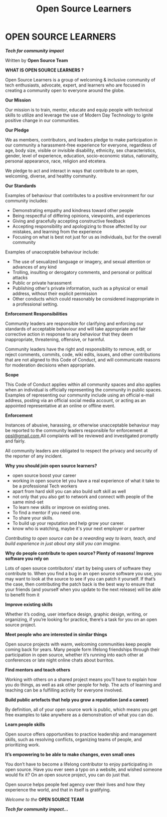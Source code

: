 ﻿---
slug: open source
title: Open Source Learners
authors: [Mubarac404]
tags: [open source, Education]
---
# OPEN SOURCE LEARNERS

***Tech for community impact*** 

Written by **Open Source Team** 

**WHAT IS OPEN SOURCE LEARNERS ?** 

Open Source Learners is a group of welcoming & inclusive community of tech enthusiasts, advocate, expert, and learners who are focused in creating a community open to everyone around the globe. 

**Our Mission** 

Our mission is to train, mentor, educate and equip people with technical skills to utilize and leverage the use of Modern Day Technology to ignite positive change in our communities. 

**Our Pledge** 

We as members, contributors, and leaders pledge to make participation in our community a harassment-free experience for everyone, regardless of age, body size, visible or invisible disability, ethnicity, sex characteristics, gender, level of experience, education, socio-economic status, nationality, personal appearance, race, religion and etcetera. 

We pledge to act and interact in ways that contribute to an open, welcoming, diverse, and healthy community. 

**Our Standards** 

Examples of behaviour that contributes to a positive environment for our community includes: 

- Demonstrating empathy and kindness toward other people 
- Being respectful of differing opinions, viewpoints, and experiences 
- Giving and gracefully accepting constructive feedback 
- Accepting responsibility and apologizing to those affected by our mistakes, and learning from the experience 
- Focusing on what is best not just for us as individuals, but for the overall community 

Examples of unacceptable behaviour include: 

- The use of sexualized language or imagery, and sexual attention or advances of any kind 
- Trolling, insulting or derogatory comments, and personal or political attacks 
- Public or private harassment 
- Publishing other's private information, such as a physical or email address, without their explicit permission 
- Other conducts which could reasonably be considered inappropriate in a professional setting. 

**Enforcement Responsibilities** 

Community leaders are responsible for clarifying and enforcing our standards of acceptable behaviour and will take appropriate and fair corrective action in response to any behaviour that they deem inappropriate, threatening, offensive, or harmful. 

Community leaders have the right and responsibility to remove, edit, or reject comments, commits, code, wiki edits, issues, and other contributions that are not aligned to this Code of Conduct, and will communicate reasons for moderation decisions when appropriate. 

**Scope** 

This Code of Conduct applies within all community spaces and also applies when an individual is officially representing the community in public spaces. Examples of representing our community include using an official e-mail address, posting via an official social media account, or acting as an appointed representative at an online or offline event. 

**Enforcement** 

Instances of abusive, harassing, or otherwise unacceptable behaviour may be reported to the community leaders responsible for enforcement at[ opsl@gmail.com ](mailto:opsl@gmail.com)All complaints will be reviewed and investigated promptly and fairly. 

All community leaders are obligated to respect the privacy and security of the reporter of any incident. 

**Why you should join open source learners?**  

- open source boost your career 
- working in open source let you have a real experience of what it take to be a professional Tech workers 
- apart from hard skill you can also build soft skill as well 
- not only that you also get to network and connect with people of the same mind-set 
- To learn new skills or improve on existing ones. 
- To find a mentor if you need one. 
- To share your skills. 
- To build up your reputation and help grow your career. 
- know who is watching, maybe it's your next employer or partner 

*Contributing to open source can be a rewarding way to learn, teach, and build experience in just about any skill you can imagine.* 

**Why do people contribute to open source? Plenty of reasons! Improve software you rely on** 

Lots of open source contributors’ start by being users of software they contribute to. When you find a bug in an open source software you use, you may want to look at the source to see if you can patch it yourself. If that’s the case, then contributing the patch back is the best way to ensure that your friends (and yourself when you update to the next release) will be able to benefit from it

**Improve existing skills** 

Whether it’s coding, user interface design, graphic design, writing, or organizing, if you’re looking for practice, there’s a task for you on an open source project. 

**Meet people who are interested in similar things** 

Open source projects with warm, welcoming communities keep people coming back for years. Many people form lifelong friendships through their participation in open source, whether it’s running into each other at conferences or late night online chats about burritos.

**Find mentors and teach others** 

Working with others on a shared project means you’ll have to explain how you do things, as well as ask other people for help. The acts of learning and teaching can be a fulfilling activity for everyone involved. 

**Build public artefacts that help you grow a reputation (and a career)** 

By definition, all of your open source work is public, which means you get free examples to take anywhere as a demonstration of what you can do. 

**Learn people skills** 

Open  source  offers  opportunities  to  practice  leadership  and  management  skills,  such  as resolving conflicts, organizing teams of people, and prioritizing work.

**It’s empowering to be able to make changes, even small ones** 

You don’t have to become a lifelong contributor to enjoy participating in open source. Have you ever seen a typo on a website, and wished someone would fix it? On an open source project, you can do just that.  

Open source helps people feel agency over their lives and how they experience the world, and that in itself is gratifying. 

*Welcome to the* **OPEN SOURCE TEAM**

***Tech for community impact…*** 




